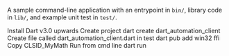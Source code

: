 A sample command-line application with an entrypoint in `bin/`, library code
in `lib/`, and example unit test in `test/`.


Install Dart v3.0 upwards
Create project dart create dart_automation_client
Create file called dart_automation_client.dart in test
dart pub add win32 ffi
Copy CLSID_MyMath
Run from cmd line
dart run
